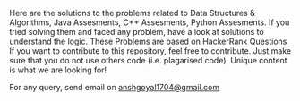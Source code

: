 Here are the solutions to the problems related to Data Structures & Algorithms, Java Assesments, C++ Assesments, Python Assesments. If you tried solving them and faced any problem, have a look at solutions to understand the logic.
These Problems are based on HackerRank Questions
If you want to contribute to this repository, feel free to contribute. Just make sure that you do not use others code (i.e. plagarised code). Unique content is what we are looking for!

For any query, send email on anshgoyal1704@gmail.com
